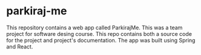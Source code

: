 ﻿# parkiraj-me

This repository contains a web app called ParkirajMe. This was a team project for software desing course.
This repo contains both a source code for the project and project's documentation. The app was built
using Spring and React.
